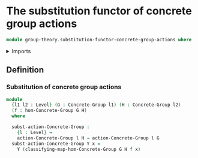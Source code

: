 # The substitution functor of concrete group actions

```agda
module group-theory.substitution-functor-concrete-group-actions where
```

<details><summary>Imports</summary>

```agda
open import foundation.universe-levels
open import group-theory.concrete-group-actions
open import group-theory.concrete-groups
open import group-theory.homomorphisms-concrete-groups
```

</details>

## Definition

### Substitution of concrete group actions

```agda
module _
  {l1 l2 : Level} (G : Concrete-Group l1) (H : Concrete-Group l2)
  (f : hom-Concrete-Group G H)
  where

  subst-action-Concrete-Group :
    {l : Level} →
    action-Concrete-Group l H → action-Concrete-Group l G
  subst-action-Concrete-Group Y x =
    Y (classifying-map-hom-Concrete-Group G H f x)
```
